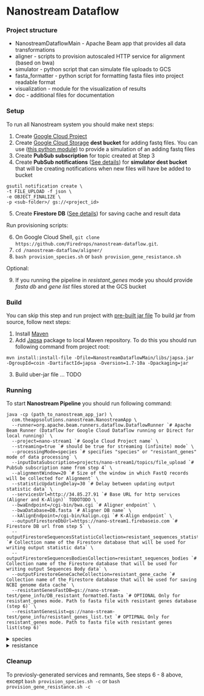 # Nanostream Dataflow

### Project structure
- NanostreamDataflowMain - Apache Beam app that provides all data transformations
- aligner - scripts to provision autoscaled HTTP service for alignment (based on bwa)
- simulator - python script that can simulate file uploads to GCS
- fasta_formatter - python script for formatting fasta files into project readable format
- visualization - module for the visualization of results
- doc - additional files for documentation

### Setup
To run all Nanostream system you should make next steps:
1) Create [Google Cloud Project](https://cloud.google.com/)
2) Create [Google Cloud Storage](https://cloud.google.com/storage/) **dest bucket** for adding fastq files. 
You can use ([this python module](https://github.com/Pseverin/nanostream-dataflow/blob/master/simulator)) to provide a simulation of an adding fastq files
3) Create **PubSub subscription** for topic created at Step 3
4) Create **PubSub notifications**  ([See details](https://cloud.google.com/storage/docs/pubsub-notifications)) for **simulator dest bucket** that will be creating notifications when new files will have be added to bucket
```
gsutil notification create \
-t FILE_UPLOAD -f json \
-e OBJECT_FINALIZE \
-p <sub-folder>/ gs://<project_id>
```
5) Create **Firestore DB** ([See details](https://firebase.google.com/products/firestore/)) for saving cache and result data

Run provisioning scripts: 

6) On Google Cloud Shell, `git clone https://github.com/Firedrops/nanostream-dataflow.git`.
7) `cd /nanostream-dataflow/aligner/`
8) `bash provision_species.sh` or `bash provision_gene_resistance.sh`

Optional:

9) If you running the pipeline in *resistant_genes* mode you should provide *fasta db* and *gene list* files stored at the GCS bucket

### Build
You can skip this step and run project with [pre-built jar file](https://github.com/allenday/nanostream-dataflow/blob/master/NanostreamDataflowMain/build/)
To build jar from source, follow next steps:
1) Install [Maven](https://maven.apache.org/install.html)
2) Add [Japsa](https://github.com/mdcao/japsa) package to local Maven repository. To do this you should run following command from project root:
```
mvn install:install-file -Dfile=NanostreamDataflowMain/libs/japsa.jar -DgroupId=coin -DartifactId=japsa -Dversion=1.7-10a -Dpackaging=jar
```
3) Build uber-jar file
... TODO

### Running
To start **Nanostream Pipeline** you should run following command:
```
java -cp (path_to_nanostream_app_jar) \
  com.theappsolutions.nanostream.NanostreamApp \
  --runner=org.apache.beam.runners.dataflow.DataflowRunner `# Apache Beam Runner (Dataflow for Google Cloud Dataflow running or Direct for local running)` \
  --project=nano-stream1 `# Google Cloud Project name` \
  --streaming=true `# should be true for streaming (infinite) mode` \
  --processingMode=species `# specifies "species" or "resistant_genes" mode of data processing` \
  --inputDataSubscription=projects/nano-stream1/topics/file_upload `# PubSub subscription name from step 4` \
  --alignmentWindow=20 `# Size of the window in which FastQ records will be collected for Alignment` \
  --statisticUpdatingDelay=30 `# Delay between updating output statistic data` \
  --servicesUrl=http://34.85.27.91 `# Base URL for http services (Aligner and K-Align)` TODOTODO \ 
  --bwaEndpoint=/cgi-bin/bwa.cgi `# Aligner endpoint` \
  --bwaDatabase=DB.fasta `# Aligner DB name` \
  --kAlignEndpoint=/cgi-bin/kalign.cgi `# K-Align endpoint` \
  --outputFirestoreDbUrl=https://nano-stream1.firebaseio.com `# Firestore DB url from step 5` \
  --outputFirestoreSequencesStatisticCollection=resistant_sequences_statistic `# Collection name of the Firestore database that will be used for writing output statistic data` \
  --outputFirestoreSequencesBodiesCollection=resistant_sequences_bodies `# Collection name of the Firestore database that will be used for writing output Sequences Body data` \
  --outputFirestoreGeneCacheCollection=resistant_gene_cache `# Collection name of the Firestore database that will be used for saving NCBI genome data cache` \
  --resistantGenesFastDB=gs://nano-stream-test/gene_info/DB_resistant_formatted.fasta `# OPTIONAL Only for resistant_genes mode. Path to fasta file with resistant genes database (step 6)` \
  --resistantGenesList=gs://nano-stream-test/gene_info/resistant_genes_list.txt `# OPTIPNAL Only for resistant_genes mode. Path to fasta file with resistant genes list(step 6)` 
```

<details><summary>species</summary><p>
  
```
java -cp /home/coingroupimb/git_larry_2019-02-06/NanostreamDataflowMain/build/NanostreamDataflowMain.jar \
  com.theappsolutions.nanostream.NanostreamApp \
  --runner=org.apache.beam.runners.dataflow.DataflowRunner \
  --project=nano-stream1 \
  --streaming=true \
  --processingMode=species \
  --inputDataSubscription=projects/nano-stream1/topics/file_upload \
  --alignmentWindow=20 \
  --statisticUpdatingDelay=30 \
  --servicesUrl=http://34.85.27.91 \
  --bwaEndpoint=/cgi-bin/bwa.cgi \
  --bwaDatabase=DB.fasta \
  --kAlignEndpoint=/cgi-bin/kalign.cgi \
  --outputFirestoreDbUrl=https://nano-stream1.firebaseio.com \
  --outputFirestoreSequencesStatisticCollection=resistant_sequences_statistic \
  --outputFirestoreSequencesBodiesCollection=resistant_sequences_bodies \
  --outputFirestoreGeneCacheCollection=resistant_gene_cache \
```
  
</p></details>

<details><summary>resistance</summary><p>
  
```
java -cp /home/coingroupimb/git_larry_2019-02-06/NanostreamDataflowMain/build/NanostreamDataflowMain.jar \
  com.theappsolutions.nanostream.NanostreamApp \
  --runner=org.apache.beam.runners.dataflow.DataflowRunner `# Apache Beam Runner (Dataflow for Google Cloud Dataflow running or Direct for local running)` \
  --project=nano-stream1 `# Google Cloud Project name` \
  --streaming=true `# should be true for streaming (infinite) mode` \
  --processingMode=species `# specifies "species" or "resistant_genes" mode of data processing` \
  --inputDataSubscription=projects/nano-stream1/topics/file_upload `# PubSub subscription name from step 4` \
  --alignmentWindow=20 `# Size of the window in which FastQ records will be collected for Alignment` \
  --statisticUpdatingDelay=30 `# Delay between updating output statistic data` \
  --servicesUrl=http://34.85.27.91 `# Base URL for http services (Aligner and K-Align)` \ 
  --bwaEndpoint=/cgi-bin/bwa.cgi `# Aligner endpoint` \
  --bwaDatabase=DB.fasta `# Aligner DB name` \
  --kAlignEndpoint=/cgi-bin/kalign.cgi `# K-Align endpoint` \
  --outputFirestoreDbUrl=https://nano-stream1.firebaseio.com `# Firestore DB url from step 5` \
  --outputFirestoreSequencesStatisticCollection=resistant_sequences_statistic `# Collection name of the Firestore database that will be used for writing output statistic data` \
  --outputFirestoreSequencesBodiesCollection=resistant_sequences_bodies `# Collection name of the Firestore database that will be used for writing output Sequences Body data` \
  --outputFirestoreGeneCacheCollection=resistant_gene_cache `# Collection name of the Firestore database that will be used for saving NCBI genome data cache` \
  --resistantGenesFastDB=gs://nano-stream-1/NewDatabases/DB_resistant_formatted.fasta `# OPTIONAL Only for resistant_genes mode. Path to fasta file with resistant genes database (step 6)` \
  --resistantGenesList=gs://nano-stream1/NewDatabases/resistant_genes_list.txt `# OPTIONAL Only for resistant_genes mode. Path to fasta file with resistant genes list(step 6)`
```

</p></details>

### Cleanup

To previosly-generated services and remnants, 
See steps 6 - 8 above, except `bash provision_species.sh -c` or `bash provision_gene_resistance.sh -c`
